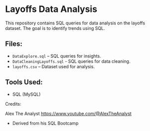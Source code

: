 # Layoffs Data Analysis
This repository contains SQL queries for data analysis on the layoffs dataset. The goal is to identify trends using SQL.

## Files:
- `DataExplore.sql` – SQL queries for insights.
- `DataCleaningLayoffs.sql` - SQL queries for data cleaning.
- `layoffs.csv` – Dataset used for analysis.

## Tools Used:
- SQL (MySQL)


Credits: 

Alex The Analyst 
https://www.youtube.com/@AlexTheAnalyst
- Derived from his SQL Bootcamp
